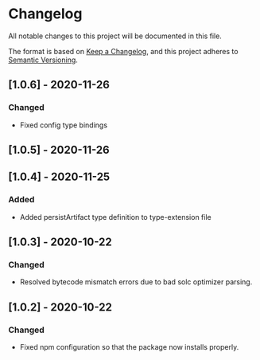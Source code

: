# Changelog

All notable changes to this project will be documented in this file.

The format is based on [Keep a Changelog](https://keepachangelog.com/en/1.0.0/),
and this project adheres to [Semantic Versioning](https://semver.org/spec/v2.0.0.html).

## [1.0.6] - 2020-11-26

### Changed

- Fixed config type bindings

## [1.0.5] - 2020-11-26

## [1.0.4] - 2020-11-25

### Added

- Added persistArtifact type definition to type-extension file

## [1.0.3] - 2020-10-22

### Changed

- Resolved bytecode mismatch errors due to bad solc optimizer parsing.

## [1.0.2] - 2020-10-22

### Changed

- Fixed npm configuration so that the package now installs properly.


